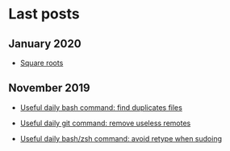 # Last posts 

## January 2020

- [Square roots](/blog/square-roots.md)

## November 2019

- [Useful daily bash command: find duplicates files](/blog/2019/11/23/)

- [Useful daily git command: remove useless remotes](/blog/2019/12/22/)

- [Useful daily bash/zsh command: avoid retype when sudoing](/blog/2020/01/12/)
